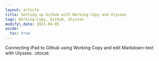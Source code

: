 ```yaml
---
layout: article
title: Setting up Github with Working Copy and Ulysses
tags: Working-Copy, Github, Ulysses
modify\_date: 2021-04-05
aside:
  toc: true
---
```


Connecting iPad to Github using Working Copy and edit Markdown-text with Ulysses.  :otocat:

<!--more-->
